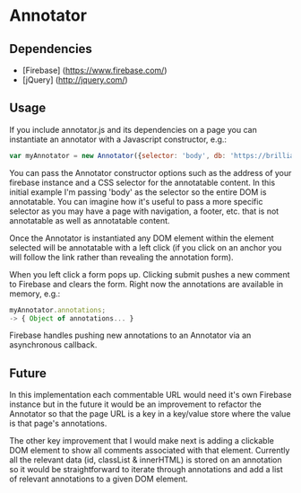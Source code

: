 Annotator
=========

Dependencies
------------

* [Firebase] (https://www.firebase.com/)
* [jQuery] (http://jquery.com/)

Usage
-----

If you include annotator.js and its dependencies on a page you can instantiate an annotator with a Javascript constructor, e.g.:

```javascript
var myAnnotator = new Annotator({selector: 'body', db: 'https://brilliant-torch-2878.firebaseio.com/'});
```

You can pass the Annotator constructor options such as the address of your firebase instance and a CSS selector for the annotatable content. In this initial example I'm passing 'body' as the selector so the entire DOM is annotatable. You can imagine how it's useful to pass a more specific selector as you may have a page with navigation, a footer, etc. that is not annotatable as well as annotatable content.

Once the Annotator is instantiated any DOM element within the element selected will be annotatable with a left click (if you click on an anchor you will follow the link rather than revealing the annotation form). 

When you left click a form pops up. Clicking submit pushes a new comment to Firebase and clears the form. Right now the annotations are available in memory, e.g.:

```javascript
myAnnotator.annotations;
-> { Object of annotations... }
```

Firebase handles pushing new annotations to an Annotator via an asynchronous callback. 

Future
------

In this implementation each commentable URL would need it's own Firebase instance but in the future it would be an improvement to refactor the Annotator so that the page URL is a key in a key/value store where the value is that page's annotations. 

The other key improvement that I would make next is adding a clickable DOM element to show all comments associated with that element. Currently all the relevant data (id, classList & innerHTML) is stored on an annotation so it would be straightforward to iterate through annotations and add a list of relevant annotations to a given DOM element.
